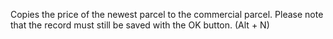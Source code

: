 Copies the price of the newest parcel to the commercial parcel. Please note that the record must still be saved with the OK button. (Alt + N)